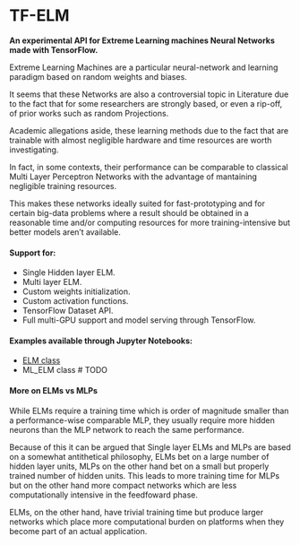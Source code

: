 # TF-ELM
**An experimental API for Extreme Learning machines Neural Networks made with TensorFlow.**

Extreme Learning Machines are a particular neural-network and learning paradigm
based on random weights and biases.

It seems that these Networks are also a controversial topic in Literature due to the fact
that for some researchers are strongly based, or even a rip-off, of prior works such as
random Projections.

Academic allegations aside, these learning methods due to the fact that are trainable with
almost negligible hardware and time resources are worth investigating.

In fact, in some contexts, their performance can be comparable to classical Multi Layer Perceptron Networks with the advantage of mantaining negligible training resources.

This makes these networks ideally suited for fast-prototyping and for certain big-data problems where a result should be obtained in a
reasonable time and/or computing resources for more training-intensive but better models aren’t
available.



#### Support for:

- Single Hidden layer ELM.
- Multi layer ELM.
- Custom weights initialization.
- Custom activation functions.
- TensorFlow Dataset API.
- Full multi-GPU support and model serving through TensorFlow.

#### Examples available through Jupyter Notebooks:
- [ELM class](https://github.com/popcornell/tfelm/blob/pop_new/ELM_class_example.ipynb)
- ML_ELM class # TODO


#### More on ELMs vs MLPs

While ELMs require a training time which is order of magnitude smaller than a performance-wise comparable MLP,
they usually require more hidden neurons than the MLP network to reach the same performance.

Because of this it can be argued that Single layer ELMs and MLPs are based on a somewhat antithetical philosophy, ELMs bet on
a large number of hidden layer units, MLPs on the other hand bet on a small but properly trained
number of hidden units.
This leads to more training time for MLPs but on the other hand more compact networks which
are less computationally intensive in the feedfoward phase.

ELMs, on the other hand, have trivial training time but produce larger networks which place more
computational burden on platforms when they become part of an actual application.
